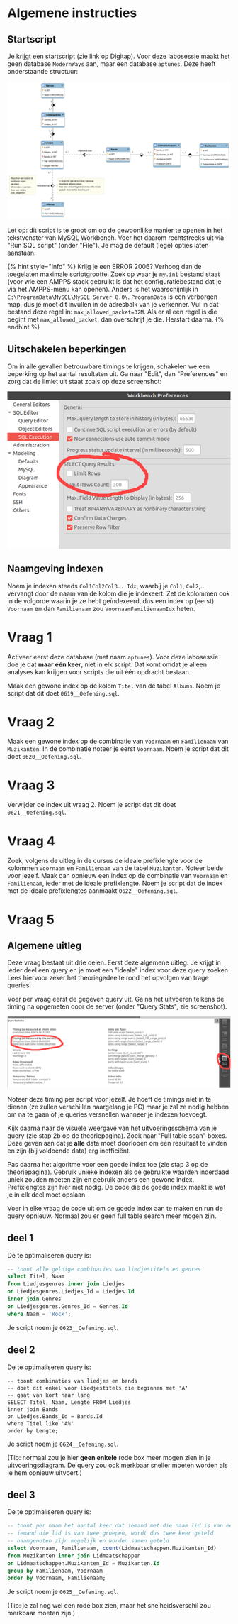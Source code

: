 # Algemene instructies

## Startscript
Je krijgt een startscript (zie link op Digitap). Voor deze labosessie maakt het geen database `ModernWays` aan, maar een database `aptunes`. Deze heeft onderstaande structuur:

![](../../.gitbook/assets/aptunes.png)

Let op: dit script is te groot om op de gewoonlijke manier te openen in het tekstvenster van MySQL Workbench. Voer het daarom rechtstreeks uit via "Run SQL script" (onder "File"). Je mag de default (lege) opties laten aanstaan.

{% hint style="info" %}
Krijg je een ERROR 2006? Verhoog dan de toegelaten maximale scriptgrootte. Zoek op waar je `my.ini` bestand staat (voor wie een AMPPS stack gebruikt is dat het configuratiebestand dat je via het AMPPS-menu kan openen). Anders is het waarschijnlijk in `C:\ProgramData\MySQL\MySQL Server 8.0\`. `ProgramData` is een verborgen map, dus je moet dit invullen in de adresbalk van je verkenner. Vul in dat bestand deze regel in: `max_allowed_packet=32M`. Als er al een regel is die begint met `max_allowed_packet`, dan overschrijf je die. Herstart daarna.
{% endhint %}

## Uitschakelen beperkingen
Om in alle gevallen betrouwbare timings te krijgen, schakelen we een beperking op het aantal resultaten uit. Ga naar "Edit", dan "Preferences" en zorg dat de limiet uit staat zoals op deze screenshot:

![](../../.gitbook/assets/prefs.png)

## Naamgeving indexen
Noem je indexen steeds `Col1Col2Col3...Idx`, waarbij je `Col1`, `Col2`,... vervangt door de naam van de kolom die je indexeert. Zet de kolommen ook in de volgorde waarin je ze hebt geïndexeerd, dus een index op (eerst) `Voornaam` en dan `Familienaam` zou `VoornaamFamilienaamIdx` heten.

# Vraag 1
Activeer eerst deze database (met naam `aptunes`). Voor deze labosessie doe je dat **maar één keer**, niet in elk script. Dat komt omdat je alleen analyses kan krijgen voor scripts die uit één opdracht bestaan.

Maak een gewone index op de kolom `Titel` van de tabel `Albums`. Noem je script dat dit doet `0619__Oefening.sql`.

# Vraag 2
Maak een gewone index op de combinatie van `Voornaam` en `Familienaam` van `Muzikanten`. In de combinatie noteer je eerst `Voornaam`. Noem je script dat dit doet `0620__Oefening.sql`.

# Vraag 3
Verwijder de index uit vraag 2. Noem je script dat dit doet `0621__Oefening.sql`.

# Vraag 4
Zoek, volgens de uitleg in de cursus de ideale prefixlengte voor de kolommen `Voornaam` en `Familienaam` van de tabel `Muzikanten`. Noteer beide voor jezelf. Maak dan opnieuw een index op de combinatie van `Voornaam` en `Familienaam`, ieder met de ideale prefixlengte. Noem je script dat de index met de ideale prefixlengtes aanmaakt `0622__Oefening.sql`.

# Vraag 5
## Algemene uitleg
Deze vraag bestaat uit drie delen. Eerst deze algemene uitleg. Je krijgt in ieder deel een query en je moet een "ideale" index voor deze query zoeken. Lees hiervoor zeker het theoriegedeelte rond het opvolgen van trage queries!

Voer per vraag eerst de gegeven query uit. Ga na het uitvoeren telkens de timing na opgemeten door de server (onder "Query Stats", zie screenshot).

![](../../.gitbook/assets/querystats1.png)

Noteer deze timing per script voor jezelf. Je hoeft de timings niet in te dienen (ze zullen verschillen naargelang je PC) maar je zal ze nodig hebben om na te gaan of je queries versnellen wanneer je indexen toevoegt.

Kijk daarna naar de visuele weergave van het uitvoeringsschema van je query (zie stap 2b op de theoriepagina). Zoek naar "Full table scan" boxes. Deze geven aan dat je **alle** data moet doorlopen om een resultaat te vinden en zijn (bij voldoende data) erg inefficiënt.

Pas daarna het algoritme voor een goede index toe (zie stap 3 op de theoriepagina). Gebruik unieke indexen als de gebruikte waarden inderdaad uniek zouden moeten zijn en gebruik anders een gewone index. Prefixlengtes zijn hier niet nodig. De code die de goede index maakt is wat je in elk deel moet opslaan.

Voer in elke vraag de code uit om de goede index aan te maken en run de query opnieuw. Normaal zou er geen full table search meer mogen zijn.

## deel 1
De te optimaliseren query is:

```sql
-- toont alle geldige combinaties van liedjestitels en genres
select Titel, Naam
from Liedjesgenres inner join Liedjes
on Liedjesgenres.Liedjes_Id = Liedjes.Id
inner join Genres
on Liedjesgenres.Genres_Id = Genres.Id
where Naam = 'Rock';
```

Je script noem je `0623__Oefening.sql`.

## deel 2
De te optimaliseren query is:

```
-- toont combinaties van liedjes en bands
-- doet dit enkel voor liedjestitels die beginnen met 'A'
-- gaat van kort naar lang
SELECT Titel, Naam, Lengte FROM Liedjes
inner join Bands
on Liedjes.Bands_Id = Bands.Id
where Titel like 'A%'
order by Lengte;
```

Je script noem je `0624__Oefening.sql`.

(Tip: normaal zou je hier **geen enkele** rode box meer mogen zien in je uitvoeringsdiagram. De query zou ook merkbaar sneller moeten worden als je hem opnieuw uitvoert.)

## deel 3
De te optimaliseren query is:

```sql
-- toont per naam het aantal keer dat iemand met die naam lid is van een groep
-- iemand die lid is van twee groepen, wordt dus twee keer geteld
-- naamgenoten zijn mogelijk en worden samen geteld
select Voornaam, Familienaam, count(Lidmaatschappen.Muzikanten_Id)
from Muzikanten inner join Lidmaatschappen
on Lidmaatschappen.Muzikanten_Id = Muzikanten.Id
group by Familienaam, Voornaam
order by Voornaam, Familienaam;
```

Je script noem je `0625__Oefening.sql`.

(Tip: je zal nog wel een rode box zien, maar het snelheidsverschil zou merkbaar moeten zijn.)
